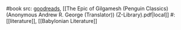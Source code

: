 #book 
src: [goodreads](https://www.goodreads.com/book/show/1760436.The_Epic_of_Gilgamesh), [[The Epic of Gilgamesh (Penguin Classics) (Anonymous Andrew R. George  (Translator)) (Z-Library).pdf|local]] 
#: [[literature]], [[Babylonian Literature]] 

